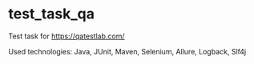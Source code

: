 # test_task_qa
Test task for https://qatestlab.com/

Used technologies: Java, JUnit, Maven, Selenium, Allure, Logback, Slf4j
